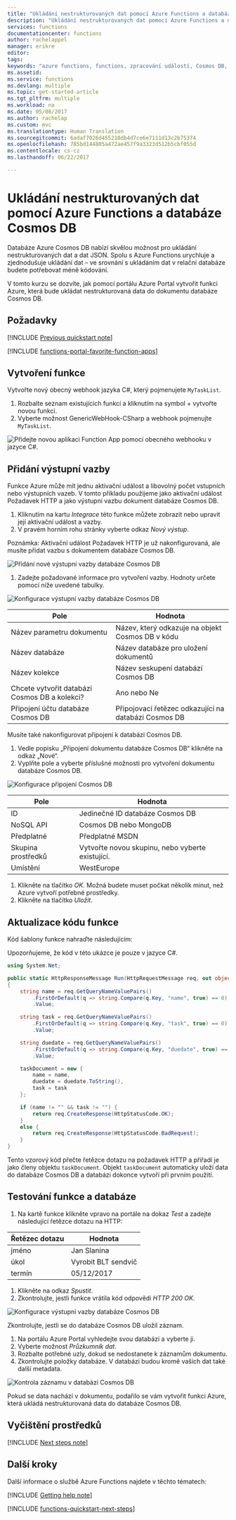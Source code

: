 ```yaml
---
title: "Ukládání nestrukturovaných dat pomocí Azure Functions a databáze Cosmos DB"
description: "Ukládání nestrukturovaných dat pomocí Azure Functions a databáze Cosmos DB"
services: functions
documentationcenter: functions
author: rachelappel
manager: erikre
editor: 
tags: 
keywords: "azure functions, functions, zpracování událostí, Cosmos DB, dynamické výpočty, architektura bez serverů"
ms.assetid: 
ms.service: functions
ms.devlang: multiple
ms.topic: get-started-article
ms.tgt_pltfrm: multiple
ms.workload: na
ms.date: 05/08/2017
ms.author: rachelap
ms.custom: mvc
ms.translationtype: Human Translation
ms.sourcegitcommit: 6adaf7026d455210db4d7ce6e7111d13c2b75374
ms.openlocfilehash: 785bd144805a472ae457f9a3323d512b5cbf055d
ms.contentlocale: cs-cz
ms.lasthandoff: 06/22/2017

---
```

# Ukládání nestrukturovaných dat pomocí Azure Functions a databáze Cosmos DB
<a id="store-unstructured-data-using-azure-functions-and-cosmos-db" class="xliff"></a>

Databáze Azure Cosmos DB nabízí skvělou možnost pro ukládání nestrukturovaných dat a dat JSON. Spolu s Azure Functions urychluje a zjednodušuje ukládání dat – ve srovnání s ukládáním dat v relační databáze budete potřebovat méně kódování.

V tomto kurzu se dozvíte, jak pomocí portálu Azure Portal vytvořit funkci Azure, která bude ukládat nestrukturovaná data do dokumentu databáze Cosmos DB. 

## Požadavky
<a id="prerequisites" class="xliff"></a>

[!INCLUDE [Previous quickstart note](../../includes/functions-quickstart-previous-topics.md)]

[!INCLUDE [functions-portal-favorite-function-apps](../../includes/functions-portal-favorite-function-apps.md)]

## Vytvoření funkce
<a id="create-a-function" class="xliff"></a>

Vytvořte nový obecný webhook jazyka C#, který pojmenujete `MyTaskList`.

1. Rozbalte seznam existujících funkcí a kliknutím na symbol + vytvořte novou funkci.
1. Vyberte možnost GenericWebHook-CSharp a webhook pojmenujte `MyTaskList`.

![Přidejte novou aplikaci Function App pomocí obecného webhooku v jazyce C#.](./media/functions-integrate-store-unstructured-data-cosmosdb/functions-create-new-functionapp.png)

## Přidání výstupní vazby
<a id="add-an-output-binding" class="xliff"></a>

Funkce Azure může mít jednu aktivační událost a libovolný počet vstupních nebo výstupních vazeb. V tomto příkladu použijeme jako aktivační událost Požadavek HTTP a jako výstupní vazbu dokument databáze Cosmos DB.

1. Kliknutím na kartu *Integrace* této funkce můžete zobrazit nebo upravit její aktivační událost a vazby.
1. V pravém horním rohu stránky vyberte odkaz *Nový výstup*.

Poznámka: Aktivační událost Požadavek HTTP je už nakonfigurovaná, ale musíte přidat vazbu s dokumentem databáze Cosmos DB.

![Přidání nové výstupní vazby databáze Cosmos DB](./media/functions-integrate-store-unstructured-data-cosmosdb/functions-integrate-tab-add-new-output-binding.png)

1. Zadejte požadované informace pro vytvoření vazby. Hodnoty určete pomocí níže uvedené tabulky.

![Konfigurace výstupní vazby databáze Cosmos DB](./media/functions-integrate-store-unstructured-data-cosmosdb/functions-integrate-tab-configure-cosmosdb-binding.png)

|  Pole | Hodnota  |
|---|---|
| Název parametru dokumentu | Název, který odkazuje na objekt Cosmos DB v kódu |
| Název databáze | Název databáze pro uložení dokumentů |
| Název kolekce | Název seskupení databází Cosmos DB |
| Chcete vytvořit databázi Cosmos DB a kolekci? | Ano nebo Ne |
| Připojení účtu databáze Cosmos DB | Připojovací řetězec odkazující na databázi Cosmos DB |

Musíte také nakonfigurovat připojení k databázi Cosmos DB.

1. Vedle popisku „Připojení dokumentu databáze Cosmos DB“ klikněte na odkaz „Nové“.
1. Vyplňte pole a vyberte příslušné možnosti pro vytvoření dokumentu databáze Cosmos DB.

![Konfigurace připojení Cosmos DB](./media/functions-integrate-store-unstructured-data-cosmosdb/functions-create-CosmosDB.png)

|  Pole | Hodnota  |
|---|---|
| ID | Jedinečné ID databáze Cosmos DB  |
| NoSQL API | Cosmos DB nebo MongoDB  |
| Předplatné | Předplatné MSDN  |
| Skupina prostředků  | Vytvořte novou skupinu, nebo vyberte existující.  |
| Umístění  | WestEurope  |

1. Klikněte na tlačítko *OK*. Možná budete muset počkat několik minut, než Azure vytvoří potřebné prostředky.
1. Klikněte na tlačítko *Uložit*.

## Aktualizace kódu funkce
<a id="update-the-function-code" class="xliff"></a>

Kód šablony funkce nahraďte následujícím:

Upozorňujeme, že kód v této ukázce je pouze v jazyce C#.

```csharp
using System.Net;

public static HttpResponseMessage Run(HttpRequestMessage req, out object taskDocument, TraceWriter log)
{
    string name = req.GetQueryNameValuePairs()
        .FirstOrDefault(q => string.Compare(q.Key, "name", true) == 0)
        .Value;

    string task = req.GetQueryNameValuePairs()
        .FirstOrDefault(q => string.Compare(q.Key, "task", true) == 0)
        .Value;

    string duedate = req.GetQueryNameValuePairs()
        .FirstOrDefault(q => string.Compare(q.Key, "duedate", true) == 0)
        .Value;

    taskDocument = new {
        name = name,
        duedate = duedate.ToString(),
        task = task
    };

    if (name != "" && task != "") {
        return req.CreateResponse(HttpStatusCode.OK);
    }
    else {
        return req.CreateResponse(HttpStatusCode.BadRequest);
    }
}

```

Tento vzorový kód přečte řetězce dotazu na požadavek HTTP a přiřadí je jako členy objektu `taskDocument`. Objekt `taskDocument` automaticky uloží data do databáze Cosmos DB a databázi dokonce vytvoří při prvním použití.

## Testování funkce a databáze
<a id="test-the-function-and-database" class="xliff"></a>

1. Na kartě funkce klikněte vpravo na portále na dokaz *Test* a zadejte následující řetězce dotazu na HTTP:

| Řetězec dotazu | Hodnota |
|---|---|
| jméno | Jan Slanina |
| úkol | Vyrobit BLT sendvič |
| termín | 05/12/2017 |

1. Klikněte na odkaz *Spustit*.
1. Zkontrolujte, jestli funkce vrátila kód odpovědi *HTTP 200 OK*.

![Konfigurace výstupní vazby databáze Cosmos DB](./media/functions-integrate-store-unstructured-data-cosmosdb/functions-test-function.png)

Zkontrolujte, jestli se do databáze Cosmos DB uložil záznam.

1. Na portálu Azure Portal vyhledejte svou databázi a vyberte ji.
1. Vyberte možnost *Průzkumník dat*.
1. Rozbalte potřebné uzly, dokud se nedostanete k záznamům dokumentu.
1. Zkontrolujte položky databáze. V databázi budou kromě vašich dat také další metadata.

![Kontrola záznamu v databázi Cosmos DB](./media/functions-integrate-store-unstructured-data-cosmosdb/functions-verify-cosmosdb-output.png)

Pokud se data nachází v dokumentu, podařilo se vám vytvořit funkci Azure, která ukládá nestrukturovaná data do databáze Cosmos DB.

## Vyčištění prostředků
<a id="clean-up-resources" class="xliff"></a>

[!INCLUDE [Next steps note](../../includes/functions-quickstart-cleanup.md)]

## Další kroky
<a id="next-steps" class="xliff"></a>

Další informace o službě Azure Functions najdete v těchto tématech:

[!INCLUDE [Getting help note](../../includes/functions-get-help.md)]

[!INCLUDE [functions-quickstart-next-steps](../../includes/functions-quickstart-next-steps.md)]

